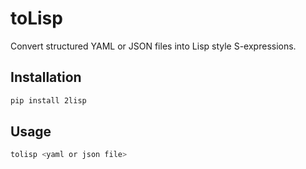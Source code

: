 # toLisp

Convert structured YAML or JSON files into Lisp style S-expressions.

## Installation

```bash
pip install 2lisp
```

## Usage

```bash
tolisp <yaml or json file>
```
